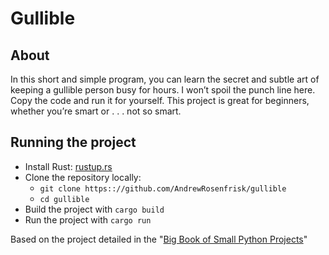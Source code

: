 # Gullible

## About

In this short and simple program, you can learn the secret and subtle 
art of keeping a gullible person busy for hours. I won’t spoil the punch 
line here. Copy the code and run it for yourself. This project is great 
for beginners, whether you’re smart or . . . not so smart.

## Running the project
* Install Rust: [rustup.rs](https://rustup.rs/)
* Clone the repository locally:
  * `git clone https:://github.com/AndrewRosenfrisk/gullible`
  * `cd gullible`
* Build the project with `cargo build`
* Run the project with `cargo run`

Based on the project detailed in the "[Big Book of Small Python Projects](https://inventwithpython.com/bigbookpython/project32.html)"
